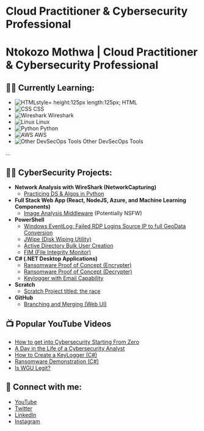 #  Cloud Practitioner & Cybersecurity Professional

# Ntokozo Mothwa | Cloud Practitioner & Cybersecurity Professional

## 👨‍💻 Currently Learning:
- ![HTMLstyle= height:125px length:125px;](https://www.freepnglogos.com/uploads/html5-logo-png/html5-logo-html-logo-0.png) HTML
- ![CSS](https://cdn.freebiesupply.com/logos/large/2x/css3-logo-png-transparent.png) CSS
- ![Wireshark](https://cdn.icon-icons.com/icons2/1495/PNG/512/wireshark_103123.png) Wireshark
- ![Linux](https://example.com/linux_icon.png) Linux
- ![Python](https://example.com/python_icon.png) Python
- ![AWS](https://example.com/aws_icon.png) AWS
- ![Other DevSecOps Tools](https://example.com/devsecops_icon.png) Other DevSecOps Tools

...

## 👨‍💻 CyberSecurity Projects:
- **Network Analysis with WireShark (NetworkCapturing)**
  - [Practicing DS & Algos in Python](https://github.com/NtokozoMothwa/Algorithms-Practice)
- **Full Stack Web App (React, NodeJS, Azure, and Machine Learning Components)**
  - [Image Analysis Middleware](https://github.com/NtokozoMothwa/4chan-Image-Analysis-Middleware-C964) (Potentially NSFW)
- **PowerShell**
  - [Windows EventLog: Failed RDP Logins Source IP to full GeoData Conversion](https://github.com/NtokozoMothwa/Sentinel-Lab)
  - [JWipe (Disk Wiping Utility)](https://github.com/NtokozoMothwa/Jwipe.PowerShell)
  - [Active Directory Bulk User Creation](https://github.com/NtokozoMothwa/AD_PS)
  - [FIM (File Integrity Monitor)](https://github.com/NtokozoMothwa/PowerShell-Integrity-FIM)
- **C# (.NET Desktop Applications)**
  - [Ransomware Proof of Concept (Encrypter)](https://github.com/NtokozoMothwa/EncrypterPOC)
  - [Ransomware Proof of Concept (Decrypter)](https://github.com/NtokozoMothwa/DecrypterPOC)
  - [Keylogger with Email Capability](https://github.com/NtokozoMothwa/Key-Logger-With-Email)
- **Scratch**
  - [Scratch Project titled: the race](https://scratch.mit.edu/projects/938876054/)
- **GitHub**
  - [Branching and Merging (Web UI)](https://github.com/NtokozoMothwa/Branching-and-Merging-Web-UI)

## 📺 Popular YouTube Videos
- [How to get into Cybersecurity Starting From Zero](https://www.youtube.com/watch?v=a83ASGn_V_s)
- [A Day in the Life of a Cybersecurity Analyst](https://www.youtube.com/watch?v=uHy3oM7NnoU)
- [How to Create a KeyLogger (C#)](https://www.youtube.com/watch?v=N-L9hklSlNk)
- [Ransomware Demonstration (C#)](https://www.youtube.com/watch?v=OfvdQeh79s0)
- [Is WGU Legit?](https://www.youtube.com/watch?v=E2MwRWxDBkA)

## 🤳 Connect with me:
- [YouTube](https://www.youtube.com/c/joshmadakor)
- [Twitter](https://twitter.com/joshmadakor)
- [LinkedIn](https://linkedin.com/in/joshmadakor)
- [Instagram](https://www.instagram.com/joshmadakor/)
